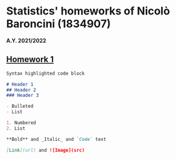 # Statistics' homeworks of Nicolò Baroncini (1834907)
**A.Y. 2021/2022**

## [Homework 1](https://bynickes.github.io/StatisticsHomeworks/homework1)

```markdown
Syntax highlighted code block

# Header 1
## Header 2
### Header 3

- Bulleted
- List

1. Numbered
2. List

**Bold** and _Italic_ and `Code` text

[Link](url) and ![Image](src)
```
